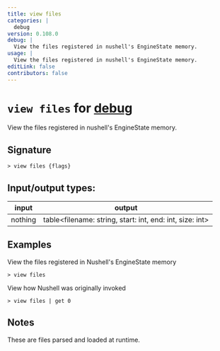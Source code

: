 ```yaml
---
title: view files
categories: |
  debug
version: 0.108.0
debug: |
  View the files registered in nushell's EngineState memory.
usage: |
  View the files registered in nushell's EngineState memory.
editLink: false
contributors: false
---
```

<!-- This file is automatically generated. Please edit the command in https://github.com/nushell/nushell instead. -->

# `view files` for [debug](/commands/categories/debug.md)

<div class='command-title'>View the files registered in nushell&#x27;s EngineState memory.</div>

## Signature

```> view files {flags} ```


## Input/output types:

| input   | output                                                   |
| ------- | -------------------------------------------------------- |
| nothing | table&lt;filename: string, start: int, end: int, size: int&gt; |
## Examples

View the files registered in Nushell's EngineState memory
```nu
> view files

```

View how Nushell was originally invoked
```nu
> view files | get 0

```

## Notes
These are files parsed and loaded at runtime.